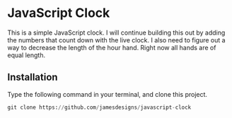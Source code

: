 # JavaScript Clock
This is a simple JavaScript clock. I will continue building this out by adding the numbers that count down with the live clock. I also need to figure out a way to decrease the length of the hour hand. Right now all hands are of equal length.

## Installation
Type the following command in your terminal, and clone this project. 
```python
git clone https://github.com/jamesdesigns/javascript-clock
```